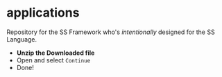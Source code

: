 # applications
Repository for the SS Framework who's *intentionally* designed for the SS Language.
- **Unzip the Downloaded file**
- Open and select ` Continue `
- Done!
